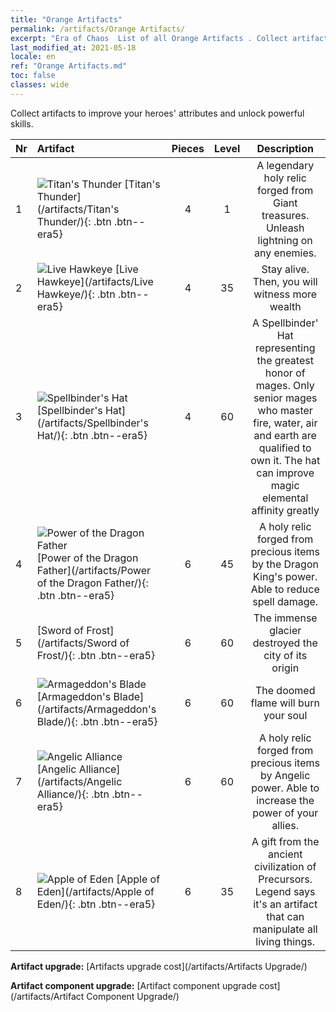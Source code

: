 ```yaml
---
title: "Orange Artifacts"
permalink: /artifacts/Orange Artifacts/
excerpt: "Era of Chaos  List of all Orange Artifacts . Collect artifacts to improve your heroes' attributes and unlock powerful skills."
last_modified_at: 2021-05-18
locale: en
ref: "Orange Artifacts.md"
toc: false
classes: wide
---
```


  Collect artifacts to improve your heroes' attributes and unlock powerful skills.

  |  Nr  |    Artifact    | Pieces |  Level | Description   |
  |:-----|:---------------|:------:|:------:|:--------------:|
  | 1   | ![Titan's Thunder](/images/t/icon_artifact_42.png) [Titan's Thunder](/artifacts/Titan's Thunder/){: .btn .btn--era5} | 4 | 1 | A legendary holy relic forged from Giant treasures. Unleash lightning on any enemies. |
  | 2   | ![Live Hawkeye](/images/t/icon_artifact_33.png) [Live Hawkeye](/artifacts/Live Hawkeye/){: .btn .btn--era5} | 4 | 35 | Stay alive. Then, you will witness more wealth |
  | 3   | ![Spellbinder's Hat](/images/t/icon_artifact_46.png) [Spellbinder's Hat](/artifacts/Spellbinder's Hat/){: .btn .btn--era5} | 4 | 60 | A Spellbinder' Hat representing the greatest honor of mages. Only senior mages who master fire, water, air and earth are qualified to own it. The hat can improve magic elemental affinity greatly |
  | 4   | ![Power of the Dragon Father](/images/t/icon_artifact_40.png) [Power of the Dragon Father](/artifacts/Power of the Dragon Father/){: .btn .btn--era5} | 6 | 45 | A holy relic forged from precious items by the Dragon King's power. Able to reduce spell damage. |
  | 5   | [Sword of Frost](/artifacts/Sword of Frost/){: .btn .btn--era5} | 6 | 60 | The immense glacier destroyed the city of its origin |
  | 6   | ![Armageddon's Blade](/images/t/icon_artifact_44.png) [Armageddon's Blade](/artifacts/Armageddon's Blade/){: .btn .btn--era5} | 6 | 60 | The doomed flame will burn your soul |
  | 7   | ![Angelic Alliance](/images/t/icon_artifact_41.png) [Angelic Alliance](/artifacts/Angelic Alliance/){: .btn .btn--era5} | 6 | 60 | A holy relic forged from precious items by Angelic power. Able to increase the power of your allies. |
  | 8   | ![Apple of Eden](/images/t/icon_artifact_49.png) [Apple of Eden](/artifacts/Apple of Eden/){: .btn .btn--era5} | 6 | 35 | A gift from the ancient civilization of Precursors. Legend says it's an artifact that can manipulate all living things. |


  **Artifact upgrade:** [Artifacts upgrade cost](/artifacts/Artifacts Upgrade/)

 **Artifact component upgrade:** [Artifact component upgrade cost](/artifacts/Artifact Component Upgrade/)

